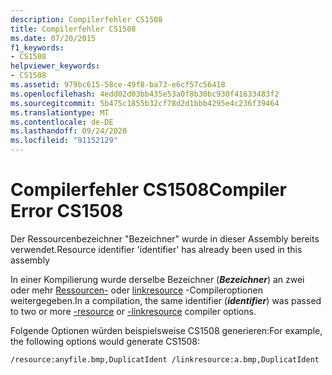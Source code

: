 ```yaml
---
description: Compilerfehler CS1508
title: Compilerfehler CS1508
ms.date: 07/20/2015
f1_keywords:
- CS1508
helpviewer_keywords:
- CS1508
ms.assetid: 979bc615-58ce-49f8-ba73-e6cf57c56418
ms.openlocfilehash: 4edd02d03bb435e53a0f8b30bc930f41633483f2
ms.sourcegitcommit: 5b475c1855b32cf78d2d1bbb4295e4c236f39464
ms.translationtype: MT
ms.contentlocale: de-DE
ms.lasthandoff: 09/24/2020
ms.locfileid: "91152129"
---
```

# <a name="compiler-error-cs1508"></a><span data-ttu-id="0a585-103">Compilerfehler CS1508</span><span class="sxs-lookup"><span data-stu-id="0a585-103">Compiler Error CS1508</span></span>

<span data-ttu-id="0a585-104">Der Ressourcenbezeichner "Bezeichner" wurde in dieser Assembly bereits verwendet.</span><span class="sxs-lookup"><span data-stu-id="0a585-104">Resource identifier 'identifier' has already been used in this assembly</span></span>  
  
 <span data-ttu-id="0a585-105">In einer Kompilierung wurde derselbe Bezeichner (***Bezeichner***) an zwei oder mehr [Ressourcen-](../language-reference/compiler-options/resource-compiler-option.md) oder [linkresource](../language-reference/compiler-options/linkresource-compiler-option.md) -Compileroptionen weitergegeben.</span><span class="sxs-lookup"><span data-stu-id="0a585-105">In a compilation, the same identifier (***identifier***) was passed to two or more [-resource](../language-reference/compiler-options/resource-compiler-option.md) or [-linkresource](../language-reference/compiler-options/linkresource-compiler-option.md) compiler options.</span></span>  
  
 <span data-ttu-id="0a585-106">Folgende Optionen würden beispielsweise CS1508 generieren:</span><span class="sxs-lookup"><span data-stu-id="0a585-106">For example, the following options would generate CS1508:</span></span>  
  
```console  
/resource:anyfile.bmp,DuplicatIdent /linkresource:a.bmp,DuplicatIdent  
```
